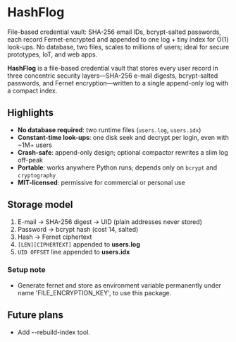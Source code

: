 # HashFlog
File-based credential vault: SHA-256 email IDs, bcrypt-salted passwords, each record Fernet-encrypted and appended to one log + tiny index for O(1) look-ups. No database, two files, scales to millions of users; ideal for secure prototypes, IoT, and web apps.

**HashFlog** is a file-based credential vault that stores every user record in three concentric security layers—SHA-256 e-mail digests, bcrypt-salted passwords, and Fernet encryption—written to a single append-only log with a compact index.

## Highlights
- **No database required**: two runtime files (`users.log`, `users.idx`)
- **Constant-time look-ups**: one disk seek and decrypt per login, even with ~1M+ users
- **Crash-safe**: append-only design; optional compactor rewrites a slim log off-peak
- **Portable**: works anywhere Python runs; depends only on `bcrypt` and `cryptography`
- **MIT-licensed**: permissive for commercial or personal use

## Storage model
1. E-mail → SHA-256 digest → UID (plain addresses never stored)  
2. Password → bcrypt hash (cost 14, salted)  
3. Hash → Fernet ciphertext  
4. `[LEN][CIPHERTEXT]` appended to **users.log**  
5. `UID OFFSET` line appended to **users.idx**

### Setup note
- Generate fernet and store as environment variable permanently under name 'FILE_ENCRYPTION_KEY', to use this package.

## Future plans
- Add --rebuild-index tool.
